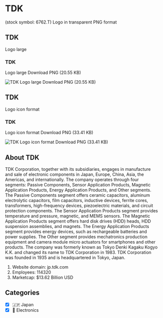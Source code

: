 # TDK
 (stock symbol: 6762.T) Logo in transparent PNG format

## TDK
 Logo large

### TDK
 Logo large Download PNG (20.55 KB)

![TDK
 Logo large Download PNG (20.55 KB)](/img/orig/6762.T_BIG-cba36fcf.png)

## TDK
 Logo icon format

### TDK
 Logo icon format Download PNG (33.41 KB)

![TDK
 Logo icon format Download PNG (33.41 KB)](/img/orig/6762.T-3c86162c.png)

## About TDK


TDK Corporation, together with its subsidiaries, engages in manufacture and sale of electronic components in Japan, Europe, China, Asia, the Americas, and internationally. The company operates through four segments: Passive Components, Sensor Application Products, Magnetic Application Products, Energy Application Products, and Other segments. The Passive Components segment offers ceramic capacitors, aluminum electrolytic capacitors, film capacitors, inductive devices, ferrite cores, transformers, high-frequency devices, piezoelectric materials, and circuit protection components. The Sensor Application Products segment provides temperature and pressure, magnetic, and MEMS sensors. The Magnetic Application Products segment offers hard disk drives (HDD) heads, HDD suspension assemblies, and magnets. The Energy Application Products segment provides energy devices, such as rechargeable batteries and power supplies. The Other segment provides mechatronics production equipment and camera module micro actuators for smartphones and other products. The company was formerly known as Tokyo Denki Kagaku Kogyo K.K. and changed its name to TDK Corporation in 1983. TDK Corporation was founded in 1935 and is headquartered in Tokyo, Japan.

1. Website domain: jp.tdk.com
2. Employees: 114320
3. Marketcap: $13.62 Billion USD


## Categories
- [x] 🇯🇵 Japan
- [x] 🔌 Electronics
